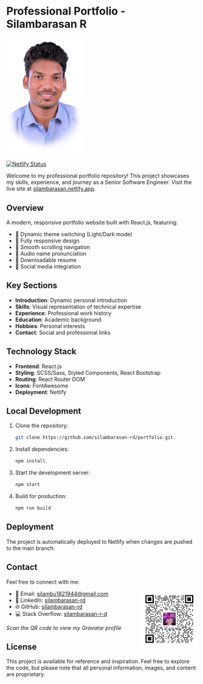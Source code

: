 # Professional Portfolio - Silambarasan R

[<img src="src/images/silambarasan-rd-senior-software-engineer.png" alt="Silambarasan R - Senior Software Engineer" width="200" />](https://silambarasan.netlify.app/)

[![Netlify Status](https://api.netlify.com/api/v1/badges/fec4cc3a-aceb-49db-9a84-ad29c06a0761/deploy-status)](https://app.netlify.com/sites/silambarasan/deploys)

Welcome to my professional portfolio repository! This project showcases my skills, experience, and journey as a Senior Software Engineer. Visit the live site at [silambarasan.netlify.app](https://silambarasan.netlify.app/).

## Overview

A modern, responsive portfolio website built with React.js, featuring:

- 🎨 Dynamic theme switching (Light/Dark mode)
- 📱 Fully responsive design
- 🔄 Smooth scrolling navigation
- 🎵 Audio name pronunciation
- 📄 Downloadable resume
- 🔗 Social media integration

## Key Sections

- **Introduction**: Dynamic personal introduction
- **Skills**: Visual representation of technical expertise
- **Experience**: Professional work history
- **Education**: Academic background
- **Hobbies**: Personal interests
- **Contact**: Social and professional links

## Technology Stack

- **Frontend**: React.js
- **Styling**: SCSS/Sass, Styled Components, React Bootstrap
- **Routing**: React Router DOM
- **Icons**: FontAwesome
- **Deployment**: Netlify

## Local Development

1. Clone the repository:
   ```bash
   git clone https://github.com/silambarasan-rd/portfolio.git
   ```

2. Install dependencies:
   ```bash
   npm install
   ```

3. Start the development server:
   ```bash
   npm start
   ```

4. Build for production:
   ```bash
   npm run build
   ```

## Deployment

The project is automatically deployed to Netlify when changes are pushed to the main branch.

## Contact

Feel free to connect with me:

[<img src="src/images/gravatar-silambarasan-r.png" alt="Silambarasan R - Gravatar QR Code" width="150" align="right" />](https://en.gravatar.com/si1ambarasan)

- 📧 Email: silambu1821944@gmail.com
- 💼 LinkedIn: [silambarasan-rd](https://www.linkedin.com/in/silambarasan-rd)
- 🌐 GitHub: [silambarasan-rd](https://github.com/silambarasan-rd)
- 💻 Stack Overflow: [silambarasan-r-d](https://stackoverflow.com/users/8192354/silambarasan-r-d)

*Scan the QR code to view my Gravatar profile*

## License

This project is available for reference and inspiration. Feel free to explore the code, but please note that all personal information, images, and content are proprietary.
